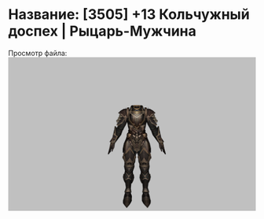 # Название: [3505] +13 Кольчужный доспех | Рыцарь-Мужчина

Просмотр файла:
![p000006.png](p000006.png)